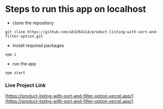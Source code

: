 # Steps to run this app on localhost

- clone the repository

```
git cline https://github.com/ak3264114/product-listing-with-sort-and-filter-option.git
```

- Install required packages

```
npm i
```

- run the app

```
npm start
```

### Live Project Link

[https://product-listing-with-sort-and-filter-option.vercel.app/](https://product-listing-with-sort-and-filter-option.vercel.app/)
